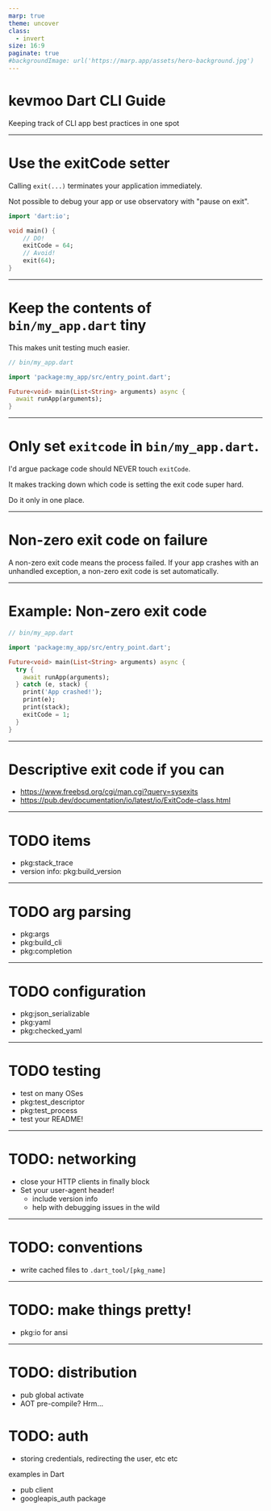```yaml
---
marp: true
theme: uncover
class:
  - invert
size: 16:9
paginate: true
#backgroundImage: url('https://marp.app/assets/hero-background.jpg')
---
```


# kevmoo Dart CLI Guide

Keeping track of CLI app best practices in one spot

---

# Use the exitCode setter

Calling `exit(...)` terminates your application immediately.

Not possible to debug your app or use observatory with "pause on exit".

```dart
import 'dart:io';

void main() {
    // DO!
    exitCode = 64;
    // Avoid!
    exit(64);
}
```

---

# Keep the contents of `bin/my_app.dart` tiny

This makes unit testing much easier.

```dart
// bin/my_app.dart

import 'package:my_app/src/entry_point.dart';

Future<void> main(List<String> arguments) async {
  await runApp(arguments);
}
```

---

# Only set `exitcode` in `bin/my_app.dart`.

I'd argue package code should NEVER touch `exitCode`.

It makes tracking down which code is setting the exit code super hard.

Do it only in one place.

---

# Non-zero exit code on failure

A non-zero exit code means the process failed. If your app crashes with an
unhandled exception, a non-zero exit code is set automatically.

---

# Example: Non-zero exit code

```dart
// bin/my_app.dart

import 'package:my_app/src/entry_point.dart';

Future<void> main(List<String> arguments) async {
  try {
    await runApp(arguments);
  } catch (e, stack) {
    print('App crashed!');
    print(e);
    print(stack);
    exitCode = 1;
  }
}
```

---

# Descriptive exit code if you can

- https://www.freebsd.org/cgi/man.cgi?query=sysexits
- https://pub.dev/documentation/io/latest/io/ExitCode-class.html

---

# TODO items

- pkg:stack_trace
- version info: pkg:build_version

---

# TODO arg parsing

- pkg:args
- pkg:build_cli
- pkg:completion

---

# TODO configuration

- pkg:json_serializable
- pkg:yaml
- pkg:checked_yaml

---

# TODO testing

- test on many OSes
- pkg:test_descriptor
- pkg:test_process
- test your README!

---

# TODO: networking

- close your HTTP clients in finally block
- Set your user-agent header!
  - include version info
  - help with debugging issues in the wild

---

# TODO: conventions

- write cached files to `.dart_tool/[pkg_name]`

---

# TODO: make things pretty!

- pkg:io for ansi

---

# TODO: distribution

- pub global activate
- AOT pre-compile? Hrm...

# TODO: auth

- storing credentials, redirecting the user, etc etc

examples in Dart

- pub client
- googleapis_auth package
